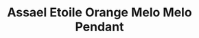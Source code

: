 ---
title: Assael Etoile Orange Melo Melo Pendant
description: 'Assael Melo Melo Natural Saltwater Pearl enclosed in a removable Diamond Cage. The Melo Melo Pearl comes from a marine sea snail, which is found in the waters of the South China Sea.'
specs: 'Melo Melo Pearl, 23.8 x 23.3 x 23.1mm, 95.58 ctw. Hand set in 18K Rose Gold and Diamond Pave Bezel Enclosure.'
images:
  - image_path: /uploads/assael-etoile-orange-melo-melo-pendant.jpg
_category:
order_number: 4
categories:
  - necklaces
---